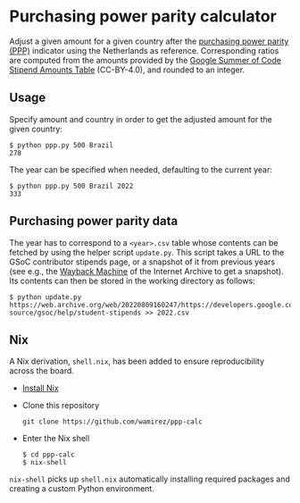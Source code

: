 # Purchasing power parity calculator 

Adjust a given amount for a given country after the [purchasing power parity (PPP)](https://en.wikipedia.org/wiki/Purchasing_power_parity) indicator using the Netherlands as reference. Corresponding ratios are computed from the amounts provided by the [Google Summer of Code Stipend Amounts Table](https://developers.google.com/open-source/gsoc/help/student-stipends) (CC-BY-4.0), and rounded to an integer.

## Usage

Specify amount and country in order to get the adjusted amount for the given country:

```console
$ python ppp.py 500 Brazil
278
```

The year can be specified when needed, defaulting to the current year:

```console
$ python ppp.py 500 Brazil 2022
333
```

## Purchasing power parity data

The year has to correspond to a `<year>.csv` table whose contents can be fetched by using the helper script `update.py`. This script takes a URL to the GSoC contributor stipends page, or a snapshot of it from previous years (see e.g., the [Wayback Machine](https://web.archive.org/web) of the Internet Archive to get a snapshot). Its contents can then be stored in the working directory as follows:

```console
$ python update.py https://web.archive.org/web/20220809160247/https://developers.google.com/open-source/gsoc/help/student-stipends >> 2022.csv
```

## Nix

A Nix derivation, `shell.nix`, has been added to ensure reproducibility across the board.

- [Install Nix](https://nix.dev/tutorials/install-nix)
- Clone this repository

  ```console
  git clone https://github.com/wamirez/ppp-calc
  ```

- Enter the Nix shell

  ```console
  $ cd ppp-calc
  $ nix-shell
  ```

`nix-shell` picks up `shell.nix` automatically installing required packages and creating a custom Python environment.
